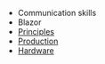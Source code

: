 * Communication skills
* Blazor
* [Principles](https://github.com/streamcode9/software-design/blob/master/index.md)
* [Production](https://github.com/streamcode9/software-design/blob/master/interview.md)
* [Hardware](https://github.com/streamcode9/software-design/blob/master/laptop.md)
